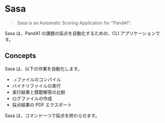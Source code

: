 # Sasa

> Sasa is an Automatic Scoring Application for "PandA1".

Sasa は、PandA1 の課題の採点を自動化するための、CLI アプリケーションです。

## Concepts

Sasa は、以下の作業を自動化します。

- `.c`ファイルのコンパイル
- バイナリファイルの実行
- 実行結果と模範解答の比較
- ログファイルの作成
- 採点結果の PDF エクスポート

Sasa は、コマンド一つで採点を終わらせます。
